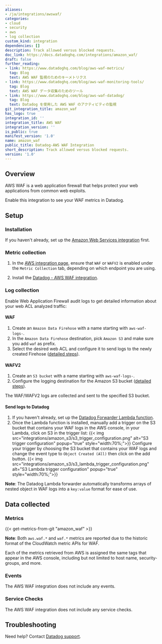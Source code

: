 ```yaml
---
aliases:
- /ja/integrations/awswaf/
categories:
- cloud
- security
- aws
- log collection
custom_kind: integration
dependencies: []
description: Track allowed versus blocked requests.
doc_link: https://docs.datadoghq.com/integrations/amazon_waf/
draft: false
further_reading:
- link: https://www.datadoghq.com/blog/aws-waf-metrics/
  tag: Blog
  text: AWS WAF 監視のためのキーメトリクス
- link: https://www.datadoghq.com/blog/aws-waf-monitoring-tools/
  tag: Blog
  text: AWS WAF データ収集のためのツール
- link: https://www.datadoghq.com/blog/aws-waf-datadog/
  tag: Blog
  text: Datadog を使用した AWS WAF のアクティビティの監視
git_integration_title: amazon_waf
has_logo: true
integration_id: ''
integration_title: AWS WAF
integration_version: ''
is_public: true
manifest_version: '1.0'
name: amazon_waf
public_title: Datadog-AWS WAF Integration
short_description: Track allowed versus blocked requests.
version: '1.0'
---
```


<!--  SOURCED FROM https://github.com/DataDog/dogweb -->
## Overview

AWS WAF is a web application firewall that helps protect your web applications from common web exploits.

Enable this integration to see your WAF metrics in Datadog.

## Setup

### Installation

If you haven't already, set up the [Amazon Web Services integration][1] first.

### Metric collection

1. In the [AWS integration page][2], ensure that `WAF` or `WAFV2` is enabled under the `Metric Collection` tab, depending on which endpoint you are using.

2. Install the [Datadog - AWS WAF integration][3].

### Log collection

Enable Web Application Firewall audit logs to get detailed information about your web ACL analyzed traffic:

#### WAF
1. Create an `Amazon Data Firehose` with a name starting with `aws-waf-logs-`.
2. In the `Amazon Data Firehose` destination, pick `Amazon S3` and make sure you add `waf` as prefix.
3. Select the desired web ACL and configure it to send logs to the newly created Firehose ([detailed steps][4]).

#### WAFV2
1. Create an `S3 bucket` with a name starting with `aws-waf-logs-`.
2. Configure the logging destination for the Amazon S3 bucket ([detailed steps][5]).

The WAF/WAFV2 logs are collected and sent to the specified S3 bucket.

#### Send logs to Datadog

1. If you haven't already, set up the [Datadog Forwarder Lambda function][6].
2. Once the Lambda function is installed, manually add a trigger on the S3 bucket that contains your WAF logs in the AWS console, in your Lambda, click on S3 in the trigger list:
   {{< img src="integrations/amazon_s3/s3_trigger_configuration.png" alt="S3 trigger configuration" popup="true" style="width:70%;">}}
   Configure your trigger by choosing the S3 bucket that contains your WAF logs and change the event type to `Object Created (All)` then click on the add button.
   {{< img src="integrations/amazon_s3/s3_lambda_trigger_configuration.png" alt="S3 Lambda trigger configuration" popup="true" style="width:70%;">}}

**Note**: The Datadog Lambda forwarder automatically transforms arrays of nested object in WAF logs into a `key:value` format for ease of use.

## Data collected

### Metrics
{{< get-metrics-from-git "amazon_waf" >}}


**Note**: Both `aws.waf.*` and `waf.*` metrics are reported due to the historic format of the CloudWatch metric APIs for WAF.

Each of the metrics retrieved from AWS is assigned the same tags that appear in the AWS console, including but not limited to host name, security-groups, and more.

### Events

The AWS WAF integration does not include any events.

### Service Checks

The AWS WAF integration does not include any service checks.

## Troubleshooting

Need help? Contact [Datadog support][8].

[1]: https://docs.datadoghq.com/ja/integrations/amazon_web_services/
[2]: https://app.datadoghq.com/integrations/amazon-web-services
[3]: https://app.datadoghq.com/integrations/amazon-waf
[4]: https://docs.aws.amazon.com/waf/latest/developerguide/classic-logging.html
[5]: https://docs.aws.amazon.com/waf/latest/developerguide/logging.html
[6]: https://docs.datadoghq.com/ja/logs/guide/forwarder/
[7]: https://github.com/DataDog/dogweb/blob/prod/integration/amazon_waf/amazon_waf_metadata.csv
[8]: https://docs.datadoghq.com/ja/help/